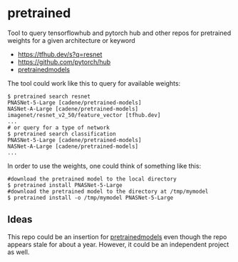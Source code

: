 # pretrained

Tool to query tensorflowhub and pytorch hub and other repos for pretrained weights for a given architecture or keyword

- https://tfhub.dev/s?q=resnet
- https://github.com/pytorch/hub
- [pretrainedmodels](https://github.com/cadene/pretrained-models.pytorch)

The tool could work like this to query for available weights:

``` shell
$ pretrained search resnet
PNASNet-5-Large [cadene/pretrained-models]
NASNet-A-Large [cadene/pretrained-models]
imagenet/resnet_v2_50/feature_vector [tfhub.dev]
...
# or query for a type of network
$ pretrained search classification
PNASNet-5-Large [cadene/pretrained-models]
NASNet-A-Large [cadene/pretrained-models]
...
```

In order to use the weights, one could think of something like this:

``` shell
#download the pretrained model to the local directory
$ pretrained install PNASNet-5-Large
#download the pretrained model to the directory at /tmp/mymodel
$ pretrained install -o /tmp/mymodel PNASNet-5-Large
```

## Ideas

This repo could be an insertion for [pretrainedmodels](https://github.com/cadene/pretrained-models.pytorch) even though the repo appears stale for about a year. However, it could be an independent project as well.
